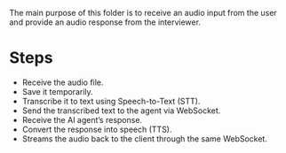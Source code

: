 The main purpose of this folder is to receive an audio input from the user and provide an audio response from the interviewer.

# Steps

- Receive the audio file.
- Save it temporarily.
- Transcribe it to text using Speech-to-Text (STT).
- Send the transcribed text to the agent via WebSocket.
- Receive the AI agent’s response.
- Convert the response into speech (TTS).
- Streams the audio back to the client through the same WebSocket.
